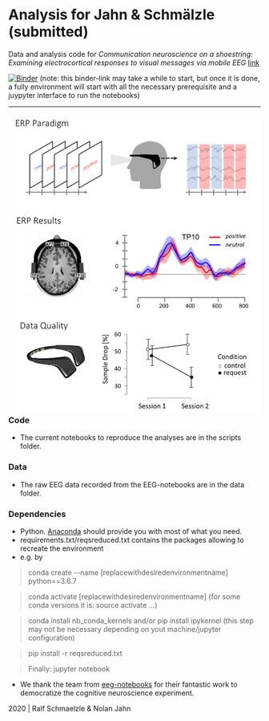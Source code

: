 Analysis for Jahn & Schmälzle (submitted)
=============================================

Data and analysis code for  *Communication neuroscience on a shoestring: 
Examining electrocortical responses to visual messages via mobile EEG* [link](http://www.todo.pdf)


[![Binder](https://mybinder.org/badge_logo.svg)](https://mybinder.org/v2/gh/nomcomm/MuseERP_Nolan/HEAD)
(note: this binder-link may take a while to start, but once it is done, a fully environment will start with all the necessary prerequisite and a juypyter interface to run the notebooks)

***

<img align="right" width=550px src=data/explainer_fig.png> 



### Code

-   The current notebooks to reproduce the analyses are in the scripts folder.


### Data

-   The raw EEG data recorded from the EEG-notebooks are in the data folder. 

### Dependencies

-   Python. [Anaconda](http://continuum.io/downloads) should provide you with most of what you need. 
-   requirements.txt/reqsreduced.txt  contains the packages allowing to recreate the environment 
-   e.g. by 

>  conda create --name [replacewithdesiredenvironmentname] python==3.6.7
  
> conda activate [replacewithdesiredenvironmentname] (for some conda versions it is: source activate ...)
  
> conda install nb_conda_kernels and/or pip install ipykernel (this step may not be necessary depending on yout machine/jupyter configuration)

> pip install -r reqsreduced.txt

> Finally: jupyter notebook 

-   We thank the team from [eeg-notebooks](https://github.com/NeuroTechX/eeg-notebooks) for their fantastic work to democratize the cognitive neuroscience experiment.


2020 | Ralf Schmaelzle & Nolan Jahn
